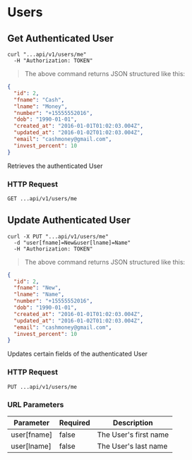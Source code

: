 # Users

## Get Authenticated User

```shell
curl "...api/v1/users/me"
  -H "Authorization: TOKEN"
```

> The above command returns JSON structured like this:

```json
{
  "id": 2,
  "fname": "Cash",
  "lname": "Money",
  "number": "+15555552016",
  "dob": "1990-01-01",
  "created_at": "2016-01-01T01:02:03.004Z",
  "updated_at": "2016-01-02T01:02:03.004Z",
  "email": "cashmoney@gmail.com",
  "invest_percent": 10
}
```

Retrieves the authenticated User

### HTTP Request

`GET ...api/v1/users/me`

## Update Authenticated User

```shell
curl -X PUT "...api/v1/users/me"
  -d "user[fname]=New&user[lname]=Name"
  -H "Authorization: TOKEN"
```

> The above command returns JSON structured like this:

```json
{
  "id": 2,
  "fname": "New",
  "lname": "Name",
  "number": "+15555552016",
  "dob": "1990-01-01",
  "created_at": "2016-01-01T01:02:03.004Z",
  "updated_at": "2016-01-02T01:02:03.004Z",
  "email": "cashmoney@gmail.com",
  "invest_percent": 10
}
```

Updates certain fields of the authenticated User

### HTTP Request

`PUT ...api/v1/users/me`

### URL Parameters

Parameter | Required | Description
--------- | ------- | -----------
user[fname] | false | The User's first name
user[lname] | false | The User's last name
